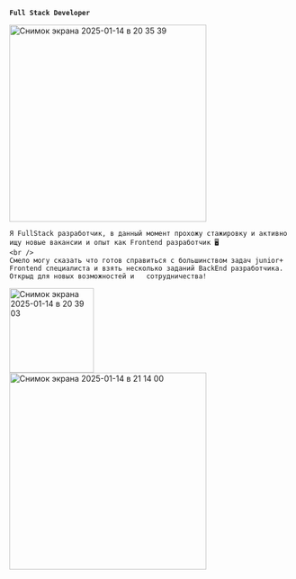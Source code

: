 **`Full Stack Developer`**

<img width="350" alt="Снимок экрана 2025-01-14 в 20 35 39" src="https://github.com/user-attachments/assets/420372e0-46da-4076-9909-6b9eefe6fa92" />

<div style="display: flex; align-items: center; gap: 10px;">
	
	Я FullStack разработчик, в данный момент прохожу стажировку и активно ищу новые вакансии и опыт как Frontend разработчик 🖥️
 	<br />
	Смело могу сказать что готов справиться с большинством задач junior+ Frontend специалиста и взять несколько заданий BackEnd разработчика. Открыд для новых возможностей и 	сотрудничества!
</div>

<img width="150" alt="Снимок экрана 2025-01-14 в 20 39 03" src="https://github.com/user-attachments/assets/95247a7e-df51-4abc-adf6-6420fbcf76d4" />

<div>
	<img width="350" alt="Снимок экрана 2025-01-14 в 21 14 00" src="https://github.com/user-attachments/assets/2e1c1e47-0c98-419e-a047-77acc1b778bd" />
	
</div>
